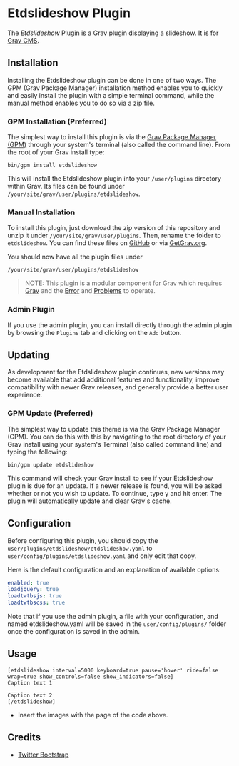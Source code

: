 # Etdslideshow Plugin

The *Etdslideshow* Plugin is a Grav plugin displaying a slideshow. It is for [Grav CMS](http://github.com/getgrav/grav).

## Installation

Installing the Etdslideshow plugin can be done in one of two ways. The GPM (Grav Package Manager) installation method enables you to quickly and easily install the plugin with a simple terminal command, while the manual method enables you to do so via a zip file.

### GPM Installation (Preferred)

The simplest way to install this plugin is via the [Grav Package Manager (GPM)](http://learn.getgrav.org/advanced/grav-gpm) through your system's terminal (also called the command line).  From the root of your Grav install type:

```
bin/gpm install etdslideshow
```

This will install the Etdslideshow plugin into your `/user/plugins` directory within Grav. Its files can be found under `/your/site/grav/user/plugins/etdslideshow`.

### Manual Installation

To install this plugin, just download the zip version of this repository and unzip it under `/your/site/grav/user/plugins`. Then, rename the folder to `etdslideshow`. You can find these files on [GitHub](https://github.com/etd-solutions/grav-plugin-etdslideshow) or via [GetGrav.org](http://getgrav.org/downloads/plugins#extras).

You should now have all the plugin files under

```
/your/site/grav/user/plugins/etdslideshow
```
	
> NOTE: This plugin is a modular component for Grav which requires [Grav](http://github.com/getgrav/grav) and the [Error](https://github.com/getgrav/grav-plugin-error) and [Problems](https://github.com/getgrav/grav-plugin-problems) to operate.

### Admin Plugin

If you use the admin plugin, you can install directly through the admin plugin by browsing the `Plugins` tab and clicking on the `Add` button.

## Updating

As development for the Etdslideshow plugin continues, new versions may become available that add additional features and functionality, improve compatibility with newer Grav releases, and generally provide a better user experience.

### GPM Update (Preferred)

The simplest way to update this theme is via the Grav Package Manager (GPM). You can do this with this by navigating to the root directory of your Grav install using your system's Terminal (also called command line) and typing the following:

```
bin/gpm update etdslideshow
```

This command will check your Grav install to see if your Etdslideshow plugin is due for an update. If a newer release is found, you will be asked whether or not you wish to update. To continue, type y and hit enter. The plugin will automatically update and clear Grav's cache.

## Configuration

Before configuring this plugin, you should copy the `user/plugins/etdslideshow/etdslideshow.yaml` to `user/config/plugins/etdslideshow.yaml` and only edit that copy.

Here is the default configuration and an explanation of available options:

```yaml
enabled: true
loadjquery: true
loadtwtbsjs: true
loadtwtbscss: true
```

Note that if you use the admin plugin, a file with your configuration, and named etdslideshow.yaml will be saved in the `user/config/plugins/` folder once the configuration is saved in the admin.

## Usage
```
[etdslideshow interval=5000 keyboard=true pause='hover' ride=false wrap=true show_controls=false show_indicators=false]
Caption text 1
___
Caption text 2
[/etdslideshow]
```
* Insert the images with the page of the code above.

## Credits

* [Twitter Bootstrap](https://getbootstrap.com)